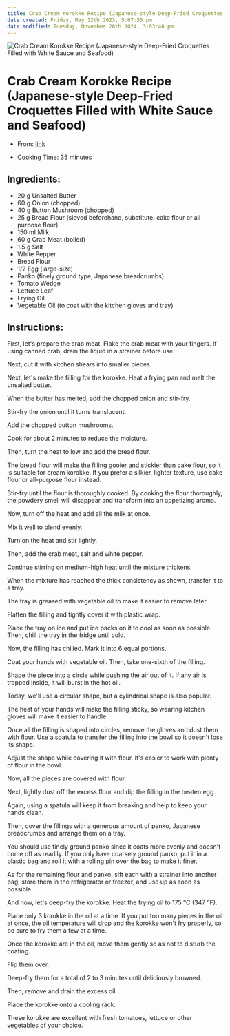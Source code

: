 ```yaml
---
title: Crab Cream Korokke Recipe (Japanese-style Deep-Fried Croquettes Filled with White Sauce and Seafood)
date created: Friday, May 12th 2023, 5:07:55 pm
date modified: Tuesday, November 26th 2024, 3:03:46 pm
---
```


![Crab Cream Korokke Recipe (Japanese-style Deep-Fried Croquettes Filled with White Sauce and Seafood)](https://cookingwithdog.com/wp-content/uploads/2020/07/crab-cream-korokke-00.jpg)

# Crab Cream Korokke Recipe (Japanese-style Deep-Fried Croquettes Filled with White Sauce and Seafood)

- From:
  [link](https://cookingwithdog.com/recipe/crab-cream-korokke/.md)

- Cooking Time: 35 minutes

## Ingredients:

- 20 g Unsalted Butter
- 60 g Onion (chopped)
- 40 g Button Mushroom (chopped)
- 25 g Bread Flour (sieved beforehand, substitute: cake flour or all
  purpose flour)
- 150 ml Milk
- 60 g Crab Meat (boiled)
- 1.5 g Salt
- White Pepper
- Bread Flour
- 1/2 Egg (large-size)
- Panko (finely ground type, Japanese breadcrumbs)
- Tomato Wedge
- Lettuce Leaf
- Frying Oil
- Vegetable Oil (to coat with the kitchen gloves and tray)

## Instructions:

First, let\'s prepare the crab meat. Flake the crab meat with your
fingers. If using canned crab, drain the liquid in a strainer before
use.

Next, cut it with kitchen shears into smaller pieces.

Next, let\'s make the filling for the korokke. Heat a frying pan and
melt the unsalted butter.

When the butter has melted, add the chopped onion and stir-fry.

Stir-fry the onion until it turns translucent.

Add the chopped button mushrooms.

Cook for about 2 minutes to reduce the moisture.

Then, turn the heat to low and add the bread flour.

The bread flour will make the filling gooier and stickier than cake
flour, so it is suitable for cream korokke. If you prefer a silkier,
lighter texture, use cake flour or all-purpose flour instead.

Stir-fry until the flour is thoroughly cooked. By cooking the flour
thoroughly, the powdery smell will disappear and transform into an
appetizing aroma.

Now, turn off the heat and add all the milk at once.

Mix it well to blend evenly.

Turn on the heat and stir lightly.

Then, add the crab meat, salt and white pepper.

Continue stirring on medium-high heat until the mixture thickens.

When the mixture has reached the thick consistency as shown, transfer it
to a tray.

The tray is greased with vegetable oil to make it easier to remove
later.

Flatten the filling and tightly cover it with plastic wrap.

Place the tray on ice and put ice packs on it to cool as soon as
possible. Then, chill the tray in the fridge until cold.

Now, the filling has chilled. Mark it into 6 equal portions.

Coat your hands with vegetable oil. Then, take one-sixth of the filling.

Shape the piece into a circle while pushing the air out of it. If any
air is trapped inside, it will burst in the hot oil.

Today, we\'ll use a circular shape, but a cylindrical shape is also
popular.

The heat of your hands will make the filling sticky, so wearing kitchen
gloves will make it easier to handle.

Once all the filling is shaped into circles, remove the gloves and dust
them with flour. Use a spatula to transfer the filling into the bowl so
it doesn\'t lose its shape.

Adjust the shape while covering it with flour. It\'s easier to work with
plenty of flour in the bowl.

Now, all the pieces are covered with flour.

Next, lightly dust off the excess flour and dip the filling in the
beaten egg.

Again, using a spatula will keep it from breaking and help to keep your
hands clean.

Then, cover the fillings with a generous amount of panko, Japanese
breadcrumbs and arrange them on a tray.

You should use finely ground panko since it coats more evenly and
doesn\'t come off as readily. If you only have coarsely ground panko,
put it in a plastic bag and roll it with a rolling pin over the bag to
make it finer.

As for the remaining flour and panko, sift each with a strainer into
another bag, store them in the refrigerator or freezer, and use up as
soon as possible.

And now, let\'s deep-fry the korokke. Heat the frying oil to 175 °C (347
°F).

Place only 3 korokke in the oil at a time. If you put too many pieces in
the oil at once, the oil temperature will drop and the korokke won\'t
fry properly, so be sure to fry them a few at a time.

Once the korokke are in the oil, move them gently so as not to disturb
the coating.

Flip them over.

Deep-fry them for a total of 2 to 3 minutes until deliciously browned.

Then, remove and drain the excess oil.

Place the korokke onto a cooling rack.

These korokke are excellent with fresh tomatoes, lettuce or other
vegetables of your choice.
